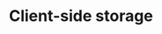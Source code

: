 ---
title: Client-side storage
title_long: Client-side storage
permalink: javascript/client_side_storage/
---